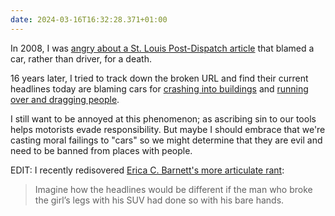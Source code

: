```yaml
---
date: 2024-03-16T16:32:28.371+01:00
---
```

In 2008, I was [angry about a St. Louis Post-Dispatch article](https://twitter.com/gerwitz/status/846557264) that blamed a car, rather than driver, for a death.

16 years later, I tried to track down the broken URL and find their current headlines today are blaming cars for [crashing into buildings](https://www.stltoday.com/suburban-journals/arnold-car-crashes-into-apartments/article_4aa494d4-1057-52c5-9016-38d6a9fdd353.html) and [running over and dragging people](https://www.stltoday.com/news/local/crime-courts/woman-hiding-from-gunshots-in-the-grove-run-over-by-car-dragged-this-horrific-event/article_9bd57896-e095-11ee-919d-97e0d0e9dd99.html).

I still want to be annoyed at this phenomenon; as ascribing sin to our tools helps motorists evade responsibility. But maybe I should embrace that we're casting moral failings to "cars" so we might determine that they are evil and need to be banned from places with people.

EDIT: I recently redisovered [Erica C. Barnett's more articulate rant](https://www.seattlemet.com/news-and-city-life/2011/05/cars-dont-kill-people-people-do):
> Imagine how the headlines would be different if the man who broke the girl’s legs with his SUV had done so with his bare hands.

